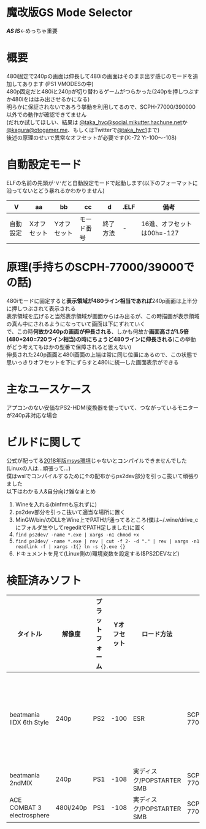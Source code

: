 # 魔改版GS Mode Selector
***AS IS***←めっちゃ重要  
# 概要
480i固定で240pの画面は伸長して480iの画面はそのまま出す感じのモードを追加してあります  (PS1 VMODESの中)  
480p固定だと480iと240pが切り替わるゲームがつらかった(240pを押しつぶすか480iをははみ出させるかになる)  
明らかに保証されないであろう挙動を利用してるので、SCPH-77000/390000以外での動作が確認できてません  
(だれか試してほしい、結果は [@taka_hvc@social.mikutter.hachune.net](https://social.mikutter.hachune.net/@taka_hvc1)か[@kagura@otogamer.me](https://otogamer.me/@kagura)、もしくはTwitterで[@taka_hvc1](https://twitter.com/taka_hvc1)まで)  
後述の原理のせいで異常なオフセットが必要です(X:-72 Y:-100～-108)  

# 自動設定モード
ELFの名前の先頭が``'V'``だと自動設定モードで起動します(以下のフォーマットに沿ってないとどう暴れるかわかりません) 

|V|aa|bb|cc|d|.ELF|備考|
|-|-|-|-|-|-|-|
|自動設定|Xオフセット|Yオフセット|モード番号|終了方法|-|16進、オフセットは00h=-127|

# 原理(手持ちのSCPH-77000/39000での話)
480iモードに固定すると**表示領域が480ライン相当であれば**240p画面は上半分に押しつぶされて表示される  
表示領域を広げると当然表示領域が画面からはみ出るが、この時描画が表示領域の真ん中にされるようになっていて画面は下にずれていく  
で、この時**何故か240pの画面が伸長される**、しかも何故か**画面高さが1.5倍(480+240=720ライン相当)の時にちょうど480ラインに伸長される**(この挙動がどう考えてもほかの型番で保障されると思えない)  
伸長された240p画面と480i画面の上端は常に同じ位置にあるので、この状態で思いっきりオフセットを下にずらすと480iに統一した画面表示ができる  

# 主なユースケース
アプコンのない安価なPS2-HDMI変換器を使っていて、つながっているモニターが240p非対応な場合  

# ビルドに関して
公式が配ってる[2018年版msys環境](https://github.com/ps2dev/ps2toolchain/releases/tag/2018-10-19)じゃないとコンパイルできませんでした(Linuxの人は…頑張って…)  
僕はwslでコンパイルするために↑の配布からps2dev部分を引っこ抜いて頑張りました  
以下はわかる人&自分向け雑なまとめ  
1. Wineを入れる(binfmtも忘れずに)  
1. ps2dev部分を引っこ抜いて適当な場所に置く
1. MinGW/bin/のDLLをWine上でPATHが通ってるところ(僕は~/.wine/drive_cにフォルダ生やしてregeditでPATH足しました)に置く
1. ``find ps2dev/ -name *.exe | xargs -n1 chmod +x``
3. ``find ps2dev/ -name *.exe | rev | cut -f 2- -d "." | rev | xargs -n1 readlink -f | xargs -I{} ln -s {}.exe {}``
4. ドキュメントを見て(Linux側の)環境変数を設定する($PS2DEVなど)

# 検証済みソフト
|タイトル|解像度|プラットフォーム|Yオフセット|ロード方法|本体|動作可否|備考|検証者|
|-|-|-|-|-|-|-|-|-|
|beatmania IIDX 6th Style|240p|PS2|-100|ESR|SCPH-77000/39000|⚠|音ズレ(オリジナルのGSMでも発生)|kagura1050|
|beatmania 2ndMIX|240p|PS1|-108|実ディスク/POPSTARTER SMB|SCPH-77000/39000|✅|なし|kagura1050| 
|ACE COMBAT 3 electrosphere|480i/240p|PS1|-108|実ディスク/POPSTARTER SMB|SCPH-77000/39000|✅|なし|kagura1050|  
